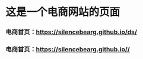 # 这是一个电商网站的页面
### 电商首页：<https://silencebearg.github.io/ds/> 
### 电商首页：<https://silencebearg.github.io//> 
